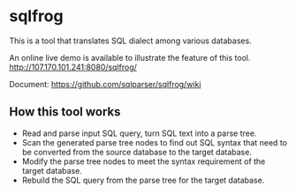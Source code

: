 # sqlfrog
This is a tool that translates SQL dialect among various databases.

An online live demo is available to illustrate the feature of this tool.
http://107.170.101.241:8080/sqlfrog/

Document:
https://github.com/sqlparser/sqlfrog/wiki

## How this tool works

- Read and parse input SQL query, turn SQL text into a parse tree.
- Scan the generated parse tree nodes to find out SQL syntax that need to be converted from the source database to the target database.
- Modify the parse tree nodes to meet the syntax requirement of the target database.
- Rebuild the SQL query from the parse tree for the target database.
